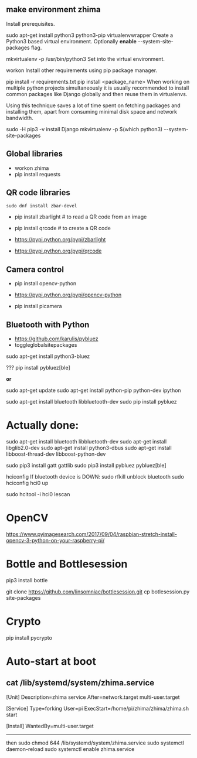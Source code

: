 
make environment **zhima**
--------------------------

Install prerequisites.

sudo apt-get install python3 python3-pip virtualenvwrapper
Create a Python3 based virtual environment. Optionally **enable** --system-site-packages flag.

mkvirtualenv -p /usr/bin/python3 <venv-name>
Set into the virtual environment.

workon <venv-name>
Install other requirements using pip package manager.

pip install -r requirements.txt
pip install <package_name>
When working on multiple python projects simultaneously it is usually recommended to install common packages like Django globally and then reuse them in virtualenvs.

Using this technique saves a lot of time spent on fetching packages and installing them, apart from consuming minimal disk space and network bandwidth.

sudo -H pip3 -v install Django
mkvirtualenv -p $(which python3) --system-site-packages <venv-name>

Global libraries
----------------

- workon zhima
- pip install requests


QR code libraries
-----------------

````
sudo dnf install zbar-devel
````
- pip install zbarlight  # to read a QR code from an image
- pip install qrcode  # to create a QR code

- https://pypi.python.org/pypi/zbarlight
- https://pypi.python.org/pypi/qrcode


Camera control
--------------
- pip install opencv-python
- https://pypi.python.org/pypi/opencv-python

- pip install picamera

Bluetooth with Python
---------------------
- https://github.com/karulis/pybluez
- toggleglobalsitepackages

sudo apt-get install python3-bluez

??? pip install pybluez[ble]

**or**

sudo apt-get update
sudo apt-get install python-pip python-dev ipython

sudo apt-get install bluetooth libbluetooth-dev
sudo pip install pybluez


Actually done:
==============
sudo apt-get install bluetooth libbluetooth-dev
sudo apt-get install libglib2.0-dev
sudo apt-get install python3-dbus
sudo apt-get install libboost-thread-dev libboost-python-dev

sudo pip3 install gatt gattlib
sudo pip3 install pybluez pybluez[ble]



hciconfig
If bluetooth device is DOWN:
sudo rfkill unblock bluetooth
sudo hciconfig  hci0 up

sudo hcitool -i hci0 lescan

OpenCV
======
https://www.pyimagesearch.com/2017/09/04/raspbian-stretch-install-opencv-3-python-on-your-raspberry-pi/

Bottle and Bottlesession
========================

pip3 install bottle

git clone https://github.com/linsomniac/bottlesession.git
cp botlesession.py  site-packages

Crypto
======

pip install pycrypto


Auto-start at boot
==================


cat /lib/systemd/system/zhima.service
--------

[Unit]
Description=zhima service
After=network.target multi-user.target

[Service]
Type=forking
User=pi
ExecStart=/home/pi/zhima/zhima/zhima.sh start 


[Install]
WantedBy=multi-user.target

--------

then 
sudo chmod 644 /lib/systemd/system/zhima.service
sudo systemctl daemon-reload
sudo systemctl enable zhima.service
